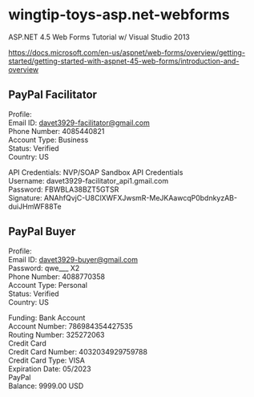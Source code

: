 # wingtip-toys-asp.net-webforms
ASP.NET 4.5 Web Forms Tutorial w/ Visual Studio 2013

https://docs.microsoft.com/en-us/aspnet/web-forms/overview/getting-started/getting-started-with-aspnet-45-web-forms/introduction-and-overview

## PayPal Facilitator

Profile:  
Email ID: davet3929-facilitator@gmail.com  
Phone Number: 4085440821  
Account Type: Business  
Status: Verified  
Country: US  

API Credentials: NVP/SOAP Sandbox API Credentials  
Username: davet3929-facilitator_api1.gmail.com  
Password: FBWBLA38BZT5GTSR  
Signature: ANAhfQvjC-U8ClXWFXJwsmR-MeJKAawcqP0bdnkyzAB-duiJHmWF88Te  

## PayPal Buyer

Profile:  
Email ID: davet3929-buyer@gmail.com  
Password: qwe___ X2  
Phone Number: 4088770358  
Account Type: Personal  
Status: Verified  
Country: US  

Funding: Bank Account  
Account Number: 786984354427535  
Routing Number: 325272063  
Credit Card  
Credit Card Number: 4032034929759788  
Credit Card Type: VISA  
Expiration Date: 05/2023  
PayPal  
Balance: 9999.00 USD  
